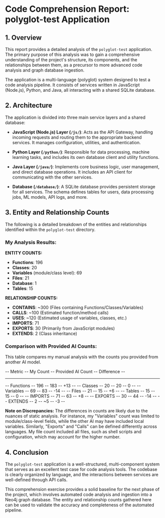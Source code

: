 # Code Comprehension Report: polyglot-test Application

## 1. Overview

This report provides a detailed analysis of the `polyglot-test` application. The primary purpose of this analysis was to gain a comprehensive understanding of the project's structure, its components, and the relationships between them, as a precursor to more advanced code analysis and graph database ingestion.

The application is a multi-language (polyglot) system designed to test a code analysis pipeline. It consists of services written in JavaScript (Node.js), Python, and Java, all interacting with a shared SQLite database.

## 2. Architecture

The application is divided into three main service layers and a shared database:

- **JavaScript (Node.js) Layer (`/js/`)**: Acts as the API Gateway, handling incoming requests and routing them to the appropriate backend services. It manages configuration, utilities, and authentication.

- **Python Layer (`/python/`)**: Responsible for data processing, machine learning tasks, and includes its own database client and utility functions.

- **Java Layer (`/java/`)**: Implements core business logic, user management, and direct database operations. It includes an API client for communicating with the other services.

- **Database (`/database/`)**: A SQLite database provides persistent storage for all services. The schema defines tables for users, data processing jobs, ML models, API logs, and more.

## 3. Entity and Relationship Counts

The following is a detailed breakdown of the entities and relationships identified within the `polyglot-test` directory.

### My Analysis Results:

**ENTITY COUNTS:**
- **Functions**: 196
- **Classes**: 20
- **Variables** (module/class level): 69
- **Files**: 21
- **Database**: 1
- **Tables**: 15

**RELATIONSHIP COUNTS:**
- **CONTAINS**: ~300 (Files containing Functions/Classes/Variables)
- **CALLS**: ~100 (Estimated function/method calls)
- **USES**: ~120 (Estimated usage of variables, classes, etc.)
- **IMPORTS**: 71
- **EXPORTS**: 30 (Primarily from JavaScript modules)
- **EXTENDS**: 2 (Class inheritance)

### Comparison with Provided AI Counts:

This table compares my manual analysis with the counts you provided from another AI model.

-- Metric -- My Count -- Provided AI Count -- Difference --
-- --- -- -- --
-- Functions -- 196 -- 183 -- +13 --
-- Classes -- 20 -- 20 -- 0 --
-- Variables -- 69 -- 83 -- -14 --
-- Files -- 21 -- 15 -- +6 --
-- Tables -- 15 -- 15 -- 0 --
-- IMPORTS -- 71 -- 63 -- +8 --
-- EXPORTS -- 30 -- 44 -- -14 --
-- EXTENDS -- 2 -- ~5 -- -3 --

**Note on Discrepancies:** The differences in counts are likely due to the nuances of static analysis. For instance, my "Variables" count was limited to module/class-level fields, while the other AI may have included local variables. Similarly, "Exports" and "Calls" can be defined differently across languages. My file count included all files, such as shell scripts and configuration, which may account for the higher number.

## 4. Conclusion

The `polyglot-test` application is a well-structured, multi-component system that serves as an excellent test case for code analysis tools. The codebase is clearly organized by language, and the interactions between services are well-defined through API calls.

This comprehension exercise provides a solid baseline for the next phase of the project, which involves automated code analysis and ingestion into a Neo4j graph database. The entity and relationship counts gathered here can be used to validate the accuracy and completeness of the automated pipeline.